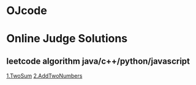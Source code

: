 # OJcode
Online Judge Solutions
==================================================
leetcode algorithm java/c++/python/javascript
--------------------------------------------------
[1.TwoSum](https://github.com/Daniex/OJcode/tree/master/leetcode/algorithms/1.TwoSum)
[2.AddTwoNumbers](https://github.com/Daniex/OJcode/tree/master/leetcode/algorithms/2.AddTwoNumbers)
